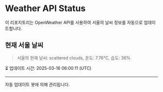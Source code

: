 
# Weather API Status

이 리포지토리는 OpenWeather API를 사용하여 서울의 날씨 정보를 자동으로 업데이트합니다.

## 현재 서울 날씨
> 서울의 현재 날씨: scattered clouds, 온도: 7.76°C, 습도: 36%

⏳ 업데이트 시간: 2025-03-16 06:00:11 (UTC)

---
자동 업데이트 봇에 의해 관리됩니다.
